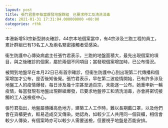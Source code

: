 ```yaml
---
layout: post
title: 張竹君重申每當爆發地盤群組　已要求停工及清洗消毒
date: 2021-01-31 17:31:04.000000000 +08:00
categories: rthk
---
```


本港新增53宗新型肺炎確診，44宗本地個案當中，有4宗涉及三跑工程的員工，累計群組已有13名工人及兩名緊密接觸者受感染。

衞生防護中心傳染病處主任張竹君表示，三跑的地盤面積大，最先出現個案的項目，與之後確診的個案，屬於兩個不同項目；當發現個案增加時，已公布情況。

被問到地盤早在本月22日已有首宗確診，但衞生防護中心到出現第二代傳播和個案增加才公布，是否後知後覺。張竹君表示，早在第二波疫情開始，已有許多涉及地盤工人的疫情爆發，每日涉及幾十宗甚至過百宗，未能逐一公布。她重申新一輪疫情，每當發現有地盤出現群組爆發，已要求地盤停工和清洗消毒，亦會將密切接觸的工人送檢疫中心。

張竹君指出，地盤屬傳播高危地方，建築工人工作時，難以長期戴口罩，以及他們會在貨櫃更衣，較易造成交叉傳染。她認為，如較少工人共用同一個貨櫃，相信會較少人傳染，有個案時亦可以較少人需要送檢，但要視乎地盤是否能安排。
